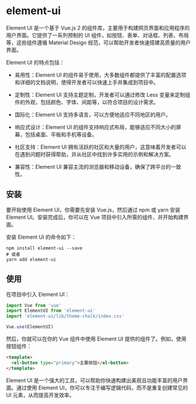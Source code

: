 # element-ui

Element UI 是一个基于 Vue.js 2 的组件库，主要用于构建网页界面和应用程序的用户界面。它提供了一系列预制的 UI 组件，如按钮、表单、对话框、列表、布局等，这些组件遵循 Material Design 规范，可以帮助开发者快速搭建高质量的用户界面。

Element UI 的特点包括：

* 易用性：Element UI 的组件易于使用，大多数组件都提供了丰富的配置选项和详细的文档说明，使得开发者可以快速上手并集成到项目中。

* 定制性：Element UI 支持主题定制，开发者可以通过修改 Less 变量来定制组件的外观，包括颜色、字体、间距等，以符合项目的设计需求。

* 国际化：Element UI 支持多语言，可以方便地适应不同地区的用户。

* 响应式设计：Element UI 的组件支持响应式布局，能够适应不同大小的屏幕，包括桌面、平板和手机等设备。

* 社区支持：Element UI 拥有活跃的社区和大量的用户，这意味着开发者可以在遇到问题时获得帮助，并从社区中找到许多实用的示例和解决方案。

* 兼容性：Element UI 兼容主流的浏览器和移动设备，确保了跨平台的一致性。

## 安装

要开始使用 Element UI，你需要先安装 Vue.js，然后通过 npm 或 yarn 安装 Element UI。安装完成后，你可以在 Vue 项目中引入所需的组件，并开始构建界面。

安装 Element UI 的命令如下：

```shell
npm install element-ui --save
# 或者
yarn add element-ui
```

## 使用

在项目中引入 Element UI：

```js
import Vue from 'vue'
import ElementUI from 'element-ui'
import 'element-ui/lib/theme-chalk/index.css'

Vue.use(ElementUI)
```

然后，你就可以在你的 Vue 组件中使用 Element UI 提供的组件了。例如，使用按钮组件：

```html
<template>
  <el-button type="primary">主要按钮</el-button>
</template>
```

Element UI 是一个强大的工具，可以帮助你快速构建出美观且功能丰富的用户界面。通过使用 Element UI，你可以专注于编写逻辑代码，而不是重复创建常见的 UI 元素，从而提高开发效率。
